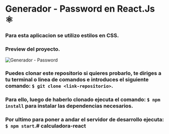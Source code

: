 # Generador - Password en React.Js ⚛
### Para esta aplicacion se utilizo estilos en CSS.
### Preview del proyecto.
![Generador - Password ]()

### Puedes clonar este repositorio si quieres probarlo, te diriges a tu terminal o linea de comandos e introduces el siguiente comando: `$ git clone <link-repositorio>`.

### Para ello, luego de haberlo clonado ejecuta el comando: `$ npm install` para instalar las dependencias necesarios.

### Por ultimo para poner a andar el servidor de desarrollo ejecuta: `$ npm start`.# calculadora-react

